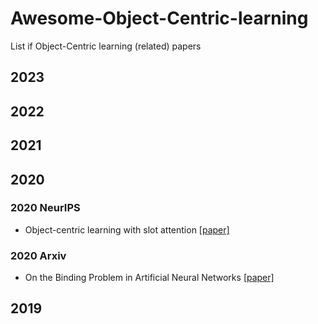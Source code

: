 # Awesome-Object-Centric-learning
List if Object-Centric learning (related) papers

## 2023


## 2022


## 2021


## 2020
### 2020 NeurIPS
- Object-centric learning with slot attention [[paper]](https://proceedings.neurips.cc/paper/2020/hash/8511df98c02ab60aea1b2356c013bc0f-Abstract.html)
### 2020 Arxiv
- On the Binding Problem in Artificial Neural Networks [[paper]](https://arxiv.org/abs/2012.05208)
  

## 2019
